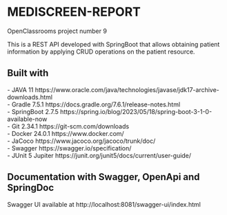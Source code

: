 # **MEDISCREEN-REPORT**
OpenClassrooms project number 9

This is a REST API developed with SpringBoot that allows obtaining patient information by applying CRUD operations on the patient resource.

<h2>Built with</h2>
- JAVA 11 https://www.oracle.com/java/technologies/javase/jdk17-archive-downloads.html </br>
- Gradle 7.5.1 https://docs.gradle.org/7.6.1/release-notes.html </br>
- SpringBoot 2.7.5 https://spring.io/blog/2023/05/18/spring-boot-3-1-0-available-now </br>
- Git 2.34.1 https://git-scm.com/downloads </br>
- Docker 24.0.1 https://www.docker.com/ </br>
- JaCoco https://www.jacoco.org/jacoco/trunk/doc/ </br>
- Swagger https://swagger.io/specification/ </br>
- JUnit 5 Jupiter https://junit.org/junit5/docs/current/user-guide/ </br>

<h2> Documentation with Swagger, OpenApi and SpringDoc </h2>

Swagger UI available at  http://localhost:8081/swagger-ui/index.html